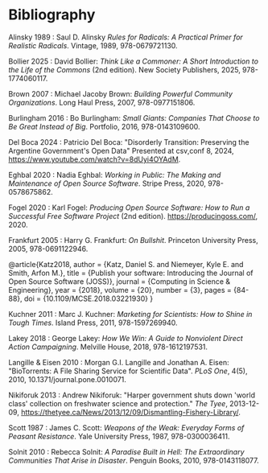# Bibliography

<span id="Alinsky1989">Alinsky 1989</span>
:   Saul D. Alinsky
    *Rules for Radicals: A Practical Primer for Realistic Radicals*.
    Vintage,
    1989,
    978-0679721130.

<span id="Bollier2025">Bollier 2025</span>
:   David Bollier:
    *Think Like a Commoner: A Short Introduction to the Life of the Commons*
    (2nd edition).
    New Society Publishers,
    2025,
    978-1774060117.

<span id="Brown2007">Brown 2007</span>
:   Michael Jacoby Brown:
    *Building Powerful Community Organizations*.
    Long Haul Press,
    2007,
    978-0977151806.

<span id="Burlingham2016">Burlingham 2016</span>
:   Bo Burlingham:
    *Small Giants: Companies That Choose to Be Great Instead of Big*.
    Portfolio,
    2016,
    978-0143109600.

<span id="DelBoca2024">Del Boca 2024</span>
:   Patricio Del Boca:
    "Disorderly Transition: Preserving the Argentine Government's Open Data"
    Presented at csv,conf 8,
    2024,
    https://www.youtube.com/watch?v=8dUyi4OYAdM.

<span id="Eghbal2020">Eghbal 2020</span>
:   Nadia Eghbal:
    *Working in Public: The Making and Maintenance of Open Source Software*.
    Stripe Press,
    2020,
    978-0578675862.

<span id="Fogel2020">Fogel 2020</span>
:   Karl Fogel:
    *Producing Open Source Software: How to Run a Successful Free Software Project*
    (2nd edition).
    <https://producingoss.com/>,
    2020.

<span id="Frankfurt2005">Frankfurt 2005</span>
:   Harry G. Frankfurt:
    *On Bullshit*.
    Princeton University Press,
    2005,
    978-0691122946.

@article{Katz2018,
  author = {Katz, Daniel S. and Niemeyer, Kyle E. and Smith, Arfon M.},
  title = {Publish your software: Introducing the Journal of Open Source Software (JOSS)},
  journal = {Computing in Science \& Engineering},
  year = {2018},
  volume = {20},
  number = {3},
  pages = {84-88},
  doi = {10.1109/MCSE.2018.03221930}
}

<span id="Kuchner2011">Kuchner 2011</span>
:   Marc J. Kuchner:
    *Marketing for Scientists: How to Shine in Tough Times*.
    Island Press,
    2011,
    978-1597269940.

<span id="Lakey2018">Lakey 2018</span>
:   George Lakey:
    *How We Win: A Guide to Nonviolent Direct Action Campaigning*.
    Melville House,
    2018,
    978-1612197531.

<span id="Langille2010">Langille & Eisen 2010</span>
:   Morgan G.I. Langille and Jonathan A. Eisen:
    "BioTorrents: A File Sharing Service for Scientific Data".
    *PLoS One*,
    4(5),
    2010,
    10.1371/journal.pone.0010071.

<span id="Nikiforuk2013">Nikiforuk 2013</span>
:   Andrew Nikiforuk:
    "Harper government shuts down 'world class' collection on freshwater science and protection."
    *The Tyee*,
    2013-12-09,
    https://thetyee.ca/News/2013/12/09/Dismantling-Fishery-Library/.

<span id="Scott1987">Scott 1987</span>
:   James C. Scott:
    *Weapons of the Weak: Everyday Forms of Peasant Resistance*.
    Yale University Press,
    1987,
    978-0300036411.

<span id="Solnit2010">Solnit 2010</span>
:   Rebecca Solnit:
    *A Paradise Built in Hell: The Extraordinary Communities That Arise in Disaster*.
    Penguin Books,
    2010,
    978-0143118077.
